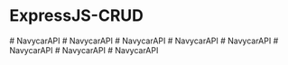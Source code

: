 # ExpressJS-CRUD
#   N a v y c a r A P I  
 #   N a v y c a r A P I  
 #   N a v y c a r A P I  
 #   N a v y c a r A P I  
 # NavycarAPI
#   N a v y c a r A P I  
 #   N a v y c a r A P I  
 # NavycarAPI
